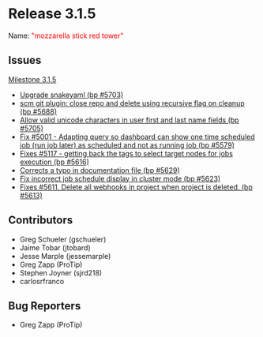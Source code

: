 # Release 3.1.5

Name: <span style="color: red"><span class="glyphicon glyphicon-tower"></span> "mozzarella stick red tower"</span>


## Issues

[Milestone 3.1.5](https://github.com/rundeck/rundeck/milestone/134)

* [Upgrade snakeyaml (bp #5703)](https://github.com/rundeck/rundeck/pull/5726)
* [scm git plugin: close repo and delete using recursive flag on cleanup (bp #5688)](https://github.com/rundeck/rundeck/pull/5724)
* [Allow valid unicode characters in user first and last name fields (bp #5705)](https://github.com/rundeck/rundeck/pull/5718)
* [Fix #5001 - Adapting query so dashboard can show one time scheduled job (run job later) as scheduled and not as running job (bp #5579)](https://github.com/rundeck/rundeck/pull/5664)
* [Fixes #5117 - getting back the tags to select target nodes for jobs execution (bp #5616)](https://github.com/rundeck/rundeck/pull/5661)
* [Corrects a typo in documentation file (bp #5629)](https://github.com/rundeck/rundeck/pull/5643)
* [ Fix incorrect job schedule display in cluster mode (bp #5623)](https://github.com/rundeck/rundeck/pull/5641)
* [Fixes #5611. Delete all webhooks in project when project is deleted. (bp #5613)](https://github.com/rundeck/rundeck/pull/5614)

## Contributors

* Greg Schueler (gschueler)
* Jaime Tobar (jtobard)
* Jesse Marple (jessemarple)
* Greg Zapp (ProTip)
* Stephen Joyner (sjrd218)
* carlosrfranco

## Bug Reporters

* Greg Zapp (ProTip)